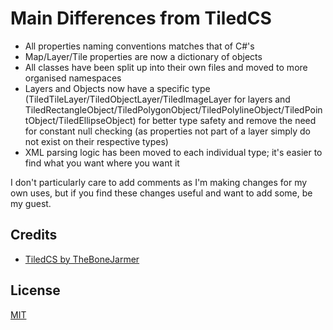 # Main Differences from TiledCS
 - All properties naming conventions matches that of C#'s
 - Map/Layer/Tile properties are now a dictionary of objects
 - All classes have been split up into their own files and moved to more organised namespaces
 - Layers and Objects now have a specific type (TiledTileLayer/TiledObjectLayer/TiledImageLayer for layers and TiledRectangleObject/TiledPolygonObject/TiledPolylineObject/TiledPointObject/TiledEllipseObject) for better type safety and remove the need for constant null checking (as properties not part of a layer simply do not exist on their respective types)
 - XML parsing logic has been moved to each individual type; it's easier to find what you want where you want it

 I don't particularly care to add comments as I'm making changes for my own uses, but if you find these changes useful and want to add some, be my guest.

## Credits
* [TiledCS by TheBoneJarmer](https://github.com/TheBoneJarmer/TiledCS)

## License
[MIT](LICENSE)
